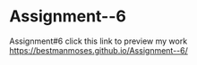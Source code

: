 # Assignment--6
Assignment#6
click this link to preview my work  https://bestmanmoses.github.io/Assignment--6/
